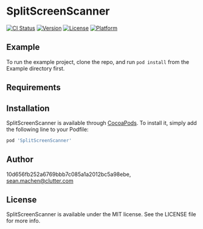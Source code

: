 # SplitScreenScanner

[![CI Status](http://img.shields.io/travis/10d656fb252a6769bbb7c085a1a2012bc5a98ebe/SplitScreenScanner.svg?style=flat)](https://travis-ci.org/10d656fb252a6769bbb7c085a1a2012bc5a98ebe/SplitScreenScanner)
[![Version](https://img.shields.io/cocoapods/v/SplitScreenScanner.svg?style=flat)](http://cocoapods.org/pods/SplitScreenScanner)
[![License](https://img.shields.io/cocoapods/l/SplitScreenScanner.svg?style=flat)](http://cocoapods.org/pods/SplitScreenScanner)
[![Platform](https://img.shields.io/cocoapods/p/SplitScreenScanner.svg?style=flat)](http://cocoapods.org/pods/SplitScreenScanner)

## Example

To run the example project, clone the repo, and run `pod install` from the Example directory first.

## Requirements

## Installation

SplitScreenScanner is available through [CocoaPods](http://cocoapods.org). To install
it, simply add the following line to your Podfile:

```ruby
pod 'SplitScreenScanner'
```

## Author

10d656fb252a6769bbb7c085a1a2012bc5a98ebe, sean.machen@clutter.com

## License

SplitScreenScanner is available under the MIT license. See the LICENSE file for more info.
